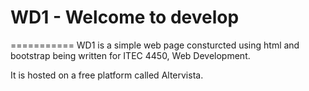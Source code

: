 # WD1 - Welcome to develop
===========
WD1 is a simple web page consturcted using html and bootstrap being written for ITEC 4450, Web Development.

It is hosted on a free platform called Altervista.
